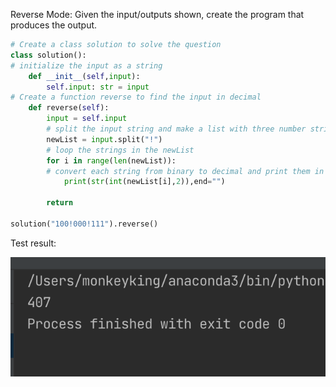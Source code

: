 Reverse Mode: Given the input/outputs shown, create the program that produces the output. 

```.py
# Create a class solution to solve the question
class solution():
# initialize the input as a string
    def __init__(self,input):
        self.input: str = input
# Create a function reverse to find the input in decimal
    def reverse(self):
        input = self.input
        # split the input string and make a list with three number strings
        newList = input.split("!")
        # loop the strings in the newList
        for i in range(len(newList)):
        # convert each string from binary to decimal and print them in one line
            print(str(int(newList[i],2)),end="")

        return

solution("100!000!111").reverse()

```

Test result:

![Quiz19.png](https://github.com/cathymonkey/Unit_3/blob/main/Images/Quiz19.png)
